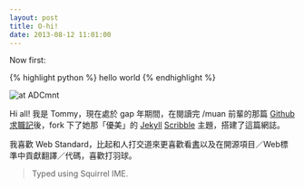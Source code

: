 ```yaml
---
layout: post
title: O-hi!
date: 2013-08-12 11:01:00
---
```


Now first: 

{% highlight python %}
hello world
{% endhighlight %}

![at ADCmnt](http://puu.sh/6v3iz.png)

Hi all! 我是 Tommy，現在處於 gap 年期間，在閱讀完 /muan 前輩的那篇 [Github 求職記](http://muan.co/2013/07/24/github-hiring-story)後，fork 下了她那「優美」的 [Jekyll](http://jekyllrb.com/) [Scribble](http://scribble.muan.co/2013/05/06/scribble-the-jekyll-theme/) 主題，搭建了這篇網誌。

我喜歡 Web Standard，比起和人打交道來更喜歡看[書](http://book.douban.com/people/technommy/)以及在開源項目／Web標準中貢獻翻譯／代碼，喜歡打羽球。

> Typed using Squirrel IME.
